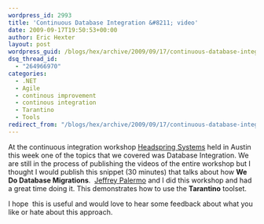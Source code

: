 ```yaml
---
wordpress_id: 2993
title: 'Continuous Database Integration &#8211; video'
date: 2009-09-17T19:50:53+00:00
author: Eric Hexter
layout: post
wordpress_guid: /blogs/hex/archive/2009/09/17/continuous-database-integration-video.aspx
dsq_thread_id:
  - "264966970"
categories:
  - .NET
  - Agile
  - continous improvement
  - continous integration
  - Tarantino
  - Tools
redirect_from: "/blogs/hex/archive/2009/09/17/continuous-database-integration-video.aspx/"
---
```

At the continuous integration workshop [Headspring Systems](http://headspringsystems.com) held in Austin this week one of the topics that we covered was Database Integration. We are still in the process of publishing the videos of the entire workshop but I thought I would publish this snippet (30 minutes) that talks about how **We Do Database Migrations**.&#160; [Jeffrey Palermo](http://jeffreypalermo.com/) and I did this workshop and had a great time doing it. This demonstrates how to use the **Tarantino** toolset.

I hope&#160; this is useful and would love to hear some feedback about what you like or hate about this approach.

&#160;</p>